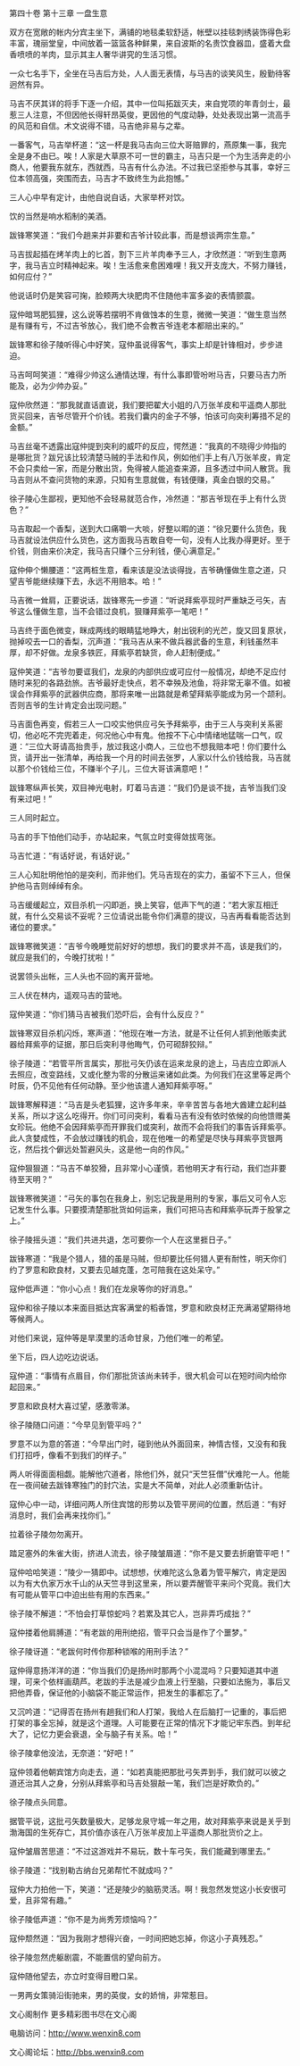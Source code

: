 第四十卷 第十三章 一盘生意

双方在宽敞的帐内分宾主坐下，满铺的地毯柔软舒适，帐壁以挂毯刺绣装饰得色彩丰富，瑰丽堂皇，中间放着一篮篮各种鲜果，来自波斯的名贵饮食器皿，盛着大盘香喷喷的羊肉，显示其主人奢华讲究的生活习惯。

一众七名手下，全坐在马吉后方处，人人面无表情，与马吉的谈笑风生，殷勤待客迥然有异。

马吉不厌其详的将手下逐一介绍，其中一位叫拓跋灭夫，来自党项的年青剑士，最惹三人注意，不但因他长得轩昂英俊，更因他的气度动静，处处表现出第一流高手的风范和自信。术文说得不错，马吉绝非易与之辈。

一番客气，马吉举杯道：“这一杯是我马吉向三位大哥赔罪的，燕原集一事，我完全是身不由已。唉！人家是大草原不可一世的霸主，马吉只是一个为生活奔走的小商人，他要我东就东，西就西，马吉有什么办法。不过我已坚拒参与其事，幸好三位本领高强，突围而去，马吉才不致终生为此抱憾。”

三人心中早有定计，由他自说自话，大家举杯对饮。

饮的当然是响水稻制的美酒。

跋锋寒笑道：“我们今趟来并非要和吉爷计较此事，而是想谈两宗生意。”

马吉拔起插在烤羊肉上的匕首，割下三片羊肉奉予三人，才欣然道：“听到生意两字，我马吉立时精神起来。唉！生活愈来愈困难哩！我又开支庞大，不努力赚钱，如何应付？”

他说话时仍是笑容可掬，脸颊两大块肥肉不住随他丰富多姿的表情颤震。

寇仲暗骂肥狐狸，这么说等若摆明不肯做蚀本的生意，微微一笑道：“做生意当然是有赚有亏，不过吉爷放心，我们绝不会教吉爷连老本都赔出来的。”

跋锋寒和徐子陵听得心中好笑，寇仲虽说得客气，事实上却是针锋相对，步步进迫。

马吉呵呵笑道：“难得少帅这么通情达理，有什么事即管吩咐马吉，只要马吉力所能及，必为少帅办妥。”

寇仲欣然道：“那我就直话直说，我们要把翟大小姐的八万张羊皮和平遥商人那批货买回来，吉爷尽管开个价钱。若我们囊内的金子不够，怕该可向突利筹措不足的金额。”

马吉丝毫不透露出寇仲提到突利的威吓的反应，愕然道：“我真的不晓得少帅指的是哪批货？跋兄该比较清楚马贼的手法和作风，例如他们手上有八万张羊皮，肯定不会只卖给一家，而是分散出货，免得被人能追查来源，且多透过中间人散货。我马吉则从不查问货物的来源，只知有生意就做，有钱便赚，真金白银的交易。”

徐子陵心生鄙视，更知他不会轻易就范合作，冷然道：“那吉爷现在手上有什么货色？”

马吉取起一个香梨，送到大口痛嚼一大啖，好整以暇的道：“徐兄要什么货色，我马吉就设法供应什么货色，这方面我马吉敢自夸一句，没有人比我办得更好。至于价钱，则由来价决定，我马吉只赚个三分利钱，便心满意足。”

寇仲伸个懒腰道：“这两桩生意，看来该是没法谈得拢，吉爷确懂做生意之道，只望吉爷能继续赚下去，永远不用赔本。哈！”

马吉微一耸肩，正要说话，跋锋寒先一步道：“听说拜紫亭现时严重缺乏弓矢，吉爷这么懂做生意，当不会错过良机，狠赚拜紫亭一笔吧！”

马吉终于面色微变，眯成两线的眼睛猛地睁大，射出锐利的光芒，旋又回复原状，抛掉咬去一口的香梨，沉声道：“我马吉从来不做兵器武备的生意，利钱虽然丰厚，却不好做。龙泉多铁匠，拜紫亭若缺货，命人赶制便成。”

寇仲笑道：“吉爷勿要诓我们，龙泉的内部供应或可应付一般情况，却绝不足应付随时来犯的各路劲旅。吉爷最好走快点，若不幸殃及池鱼，将非常无辜不值。如被误会作拜紫亭的武器供应商，那将来唯一出路就是希望拜紫亭能成为另一个颉利。否则吉爷的生计肯定会出现问题。”

马吉面色再变，假若三人一口咬实他供应弓矢予拜紫亭，由于三人与突利关系密切，他必吃不完兜着走，何况他心中有鬼。他按不下心中情绪地猛喘一口气，叹道：“三位大哥请高抬贵手，放过我这小商人，三位也不想我赔本吧！你们要什么货，请开出一张清单，再给我一个月的时间去张罗，人家以什么价钱给我，马吉就以那个价钱给三位，不赚半个子儿，三位大哥该满意吧！”

跋锋寒纵声长笑，双目神光电射，盯着马吉道：“我们仍是谈不拢，吉爷当我们没有来过吧！”

三人同时起立。

马吉的手下怕他们动手，亦站起来，气氛立时变得敛拔弯张。

马吉忙道：“有话好说，有话好说。”

三人心知肚明他怕的是突利，而非他们。凭马吉现在的实力，虽留不下三人，但保护他马吉则绰绰有余。

马吉缓缓起立，双目杀机一闪即逝，换上笑容，低声下气的道：“若大家互相迁就，有什么交易谈不妥呢？三位请说出能令你们满意的提议，马吉再看看能否达到诸位的要求。”

跋锋寒微笑道：“吉爷今晚睡觉前好好的想想，我们的要求并不高，该是我们的，就应是我们的，今晚打扰啦！”

说罢领头出帐，三人头也不回的离开营地。

三人伏在林内，遥观马吉的营地。

寇仲笑道：“你们猜马吉被我们恐吓后，会有什么反应？”

跋锋寒双目杀机闪烁，寒声道：“他现在唯一方法，就是不让任何人抓到他贩卖武器给拜紫亭的证据，那日后突利寻他晦气，仍可砌辞狡辩。”

徐子陵道：“若管平所言属实，那批弓矢仍该在运来龙泉的途上，马吉应立即派人去照应，改变路线，又或化整为零的分散运来诸如此类。为何我们在这里等足两个时辰，仍不见他有任何动静。至少他该遣人通知拜紫亭呀。”

跋锋寒解释道：“马吉是头老狐狸，这许多年来，辛辛苦苦与各地大酋建立起利益关系，所以才这么吃得开。你们可问突利，看看马吉有没有依时依候的向他馈赠美女珍玩。他绝不会因拜紫亭而开罪我们或突利，故而不会将我们的事告诉拜紫亭。此人贪婪成性，不会放过赚钱的机会，现在他唯一的希望是尽快与拜紫亭货银两讫，然后找个僻远处暂避风头，这是他一向的作风。”

寇仲狠狠道：“马吉不单狡猾，且非常小心谨慎，若他明天才有行动，我们岂非要待至天明？”

跋锋寒微笑道：“弓矢的事包在我身上，别忘记我是用刑的专家，事后又可令人忘记发生什么事。只要摸清楚那批货如何运来，我们可把马吉和拜紫亭玩弄于股掌之上。”

徐子陵摇头道：“我们共进共退，怎可要你一个人在这里捱日子。”

跋锋寒道：“我是个猎人，猎的虽是马贼，但却要比任何猎人更有耐性，明天你们约了罗意和欧良材，又要去见越克蓬，怎可陪我在这处呆守。”

寇仲低声道：“你小心点！我们在龙泉等你的好消息。”

寇仲和徐子陵以本来面目抵达宾客满堂的稻香馆，罗意和欧良材正充满渴望期待地等候两人。

对他们来说，寇仲等是旱漠里的活命甘泉，乃他们唯一的希望。

坐下后，四人边吃边说话。

寇仲道：“事情有点眉目，你们那批货该尚未转手，很大机会可以在短时间内给你起回来。”

罗意和欧良材大喜过望，感激零涕。

徐子陵随口问道：“今早见到管平吗？”

罗意不以为意的答道：“今早出门时，碰到他从外面回来，神情古怪，又没有和我们打招呼，像看不到我们的样子。”

两人听得面面相觑。能解他穴道者，除他们外，就只“天竺狂僧”伏难陀一人。他能在一夜间破去跋锋寒独门的封穴法，实是大不简单，对此人必须重新估计。

寇仲心中一动，详细问两人所住宾馆的形势以及管平房间的位置，然后道：“有好消息时，我们会再来找你们。”

拉着徐子陵勿勿离开。

踏足塞外的朱雀大街，挤进人流去，徐子陵皱眉道：“你不是又要去折磨管平吧！”

寇仲哈哈笑道：“陵少一猜即中。试想想，伏难陀这么急着为管平解穴，肯定是因以为有大仇家万水千山的从天竺寻到这里来，所以要弄醒管平来问个究竟。我们大有可能从管平口中迫出些有用的东西来。”

徐子陵不解道：“不怕会打草惊蛇吗？若累及其它人，岂非弄巧成拙？”

寇仲搂着他肩膊道：“有老跋的用刑绝招，管平只会当是作了个噩梦。”

徐子陵讶道：“老跋何时传你那种锁喉的用刑手法？”

寇仲得意扬洋洋的道：“你当我们仍是扬州时那两个小混混吗？只要知道其中道理，可来个依样画葫芦。老跋的手法是减少血液上行至脑，只要如法施为，事后又把他弄昏，保证他的小脑袋不能正常运作，把发生的事都忘了。”

又沉吟道：“记得否在扬州有趟我们和人打架，我给人在后脑打一记重的，事后把打架的事全忘掉，就是这个道理。人可能要在正常的情况下才能记牢东西。到年纪大了，记忆力更会衰退，全与脑子有关系。哈！”

徐子陵拿他没法，无奈道：“好吧！”

寇仲领着他朝宾馆方向走去，道：“如若真能把那批弓矢弄到手，我们就可以彼之道还治其人之身，分别从拜紫亭和马吉处狠敲一笔，我们岂是好欺负的。”

徐子陵点头同意。

据管平说，这批弓矢数量极大，足够龙泉守城一年之用，故对拜紫亭来说是关乎到渤海国的生死存亡，其价值亦该在八万张羊皮加上平遥商人那批货价之上。

寇仲皱眉苦思道：“不过这游戏并不易玩，数十车弓矢，我们能藏到哪里去。”

徐子陵道：“找别勒古纳台兄弟帮忙不就成吗？”

寇仲大力拍他一下，笑道：“还是陵少的脑筋灵活。啊！我忽然发觉这小长安很可爱，且非常有趣。”

徐子陵低声道：“你不是为尚秀芳烦恼吗？”

寇仲颓然道：“因为我刚才想得兴奋，一时间把她忘掉，你这小子真残忍。”

徐子陵忽然虎躯剧震，不能置信的望向前方。

寇仲随他望去，亦立时变得目瞪口呆。

一男两女策骑沿街驰来，男的英俊，女的娇悄，非常惹目。

文心阁制作 更多精彩图书尽在文心阁

电脑访问：http://www.wenxin8.com

文心阁论坛：http://bbs.wenxin8.com